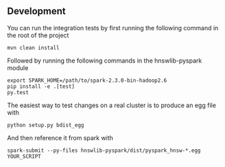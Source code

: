 Development
-----------

You can run the integration tests by first running the following command in the root of the project

    mvn clean install

Followed by running the following commands in the hnswlib-pyspark module

    export SPARK_HOME=/path/to/spark-2.3.0-bin-hadoop2.6
    pip install -e .[test]
    py.test

The easiest way to test changes on a real cluster is to produce an egg file with

    python setup.py bdist_egg
    
And then reference it from spark with

    spark-submit --py-files hnswlib-pyspark/dist/pyspark_hnsw-*.egg YOUR_SCRIPT
